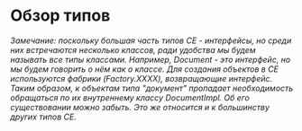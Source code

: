 # Обзор типов

*Замечание: поскольку большая часть типов CE - интерфейсы, но среди них встречаются несколько классов, ради удобства мы будем называть все типы классами. Например, Document - это интерфейс, но мы будем говорить о нём как о классе. Для создания объектов в СЕ используются фабрики (Factory.XXXX), возвращающие интерфейс. Таким образом, к объектам типа "документ" пропадает необходимость обращаться по их внутреннему классу DocumentImpl. Об его существовании можно забыть. Это же относится и к большинству других типов CE.*
